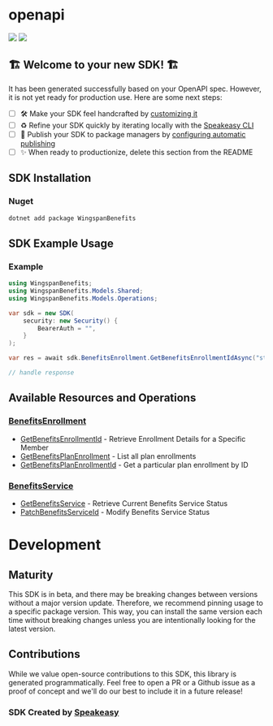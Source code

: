 # openapi

<div align="left">
    <a href="https://speakeasyapi.dev/"><img src="https://custom-icon-badges.demolab.com/badge/-Built%20By%20Speakeasy-212015?style=for-the-badge&logoColor=FBE331&logo=speakeasy&labelColor=545454" /></a>
    <a href="https://github.com/wingspanHQ/client-sdk-csharp.git/actions"><img src="https://img.shields.io/github/actions/workflow/status/wingspanHQ/client-sdk-csharp/speakeasy_sdk_generation.yml?style=for-the-badge" /></a>
    
</div>


## 🏗 **Welcome to your new SDK!** 🏗

It has been generated successfully based on your OpenAPI spec. However, it is not yet ready for production use. Here are some next steps:
- [ ] 🛠 Make your SDK feel handcrafted by [customizing it](https://www.speakeasyapi.dev/docs/customize-sdks)
- [ ] ♻️ Refine your SDK quickly by iterating locally with the [Speakeasy CLI](https://github.com/speakeasy-api/speakeasy)
- [ ] 🎁 Publish your SDK to package managers by [configuring automatic publishing](https://www.speakeasyapi.dev/docs/productionize-sdks/publish-sdks)
- [ ] ✨ When ready to productionize, delete this section from the README
<!-- Start SDK Installation -->
## SDK Installation

### Nuget

```bash
dotnet add package WingspanBenefits
```
<!-- End SDK Installation -->

## SDK Example Usage
<!-- Start SDK Example Usage -->
### Example

```csharp
using WingspanBenefits;
using WingspanBenefits.Models.Shared;
using WingspanBenefits.Models.Operations;

var sdk = new SDK(
    security: new Security() {
        BearerAuth = "",
    }
);

var res = await sdk.BenefitsEnrollment.GetBenefitsEnrollmentIdAsync("string");

// handle response
```
<!-- End SDK Example Usage -->

<!-- Start SDK Available Operations -->
## Available Resources and Operations


### [BenefitsEnrollment](docs/sdks/benefitsenrollment/README.md)

* [GetBenefitsEnrollmentId](docs/sdks/benefitsenrollment/README.md#getbenefitsenrollmentid) - Retrieve Enrollment Details for a Specific Member
* [GetBenefitsPlanEnrollment](docs/sdks/benefitsenrollment/README.md#getbenefitsplanenrollment) - List all plan enrollments
* [GetBenefitsPlanEnrollmentId](docs/sdks/benefitsenrollment/README.md#getbenefitsplanenrollmentid) - Get a particular plan enrollment by ID

### [BenefitsService](docs/sdks/benefitsservice/README.md)

* [GetBenefitsService](docs/sdks/benefitsservice/README.md#getbenefitsservice) - Retrieve Current Benefits Service Status
* [PatchBenefitsServiceId](docs/sdks/benefitsservice/README.md#patchbenefitsserviceid) - Modify Benefits Service Status
<!-- End SDK Available Operations -->

<!-- Start Dev Containers -->

<!-- End Dev Containers -->

<!-- Placeholder for Future Speakeasy SDK Sections -->

# Development

## Maturity

This SDK is in beta, and there may be breaking changes between versions without a major version update. Therefore, we recommend pinning usage
to a specific package version. This way, you can install the same version each time without breaking changes unless you are intentionally
looking for the latest version.

## Contributions

While we value open-source contributions to this SDK, this library is generated programmatically.
Feel free to open a PR or a Github issue as a proof of concept and we'll do our best to include it in a future release!

### SDK Created by [Speakeasy](https://docs.speakeasyapi.dev/docs/using-speakeasy/client-sdks)
